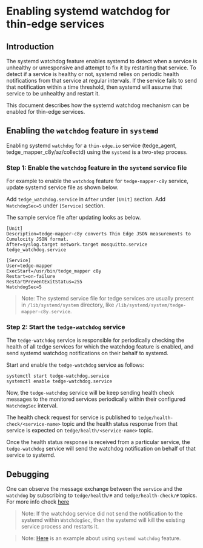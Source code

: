 # Enabling systemd watchdog for thin-edge services

## Introduction

The systemd watchdog feature enables systemd to detect when a service is unhealthy or unresponsive and attempt to fix it by restarting that service.
To detect if a service is healthy or not, systemd relies on periodic health notifications from that service at regular intervals.
If the service fails to send that notification within a time threshold, then systemd will assume that service to be unhealthy and restart it.

This document describes how the systemd watchdog mechanism can be enabled for thin-edge services.

## Enabling the `watchdog` feature in `systemd`

Enabling systemd `watchdog` for a `thin-edge.io` service (tedge_agent, tedge_mapper_c8y/az/collectd)
using the `systemd` is a two-step process.

### Step 1: Enable the `watchdog` feature in the `systemd` service file
For example to enable the `watchdog` feature for `tedge-mapper-c8y` service, update systemd service file as shown below.

Add `tedge_watchdog.service` in  `After` under `[Unit]` section.
Add `WatchdogSec=5` under `[Service]` section.

The sample service file after updating looks as below.

```shell
[Unit]
Description=tedge-mapper-c8y converts Thin Edge JSON measurements to Cumulocity JSON format.
After=syslog.target network.target mosquitto.service tedge_watchdog.service

[Service]
User=tedge-mapper
ExecStart=/usr/bin/tedge_mapper c8y
Restart=on-failure
RestartPreventExitStatus=255
WatchdogSec=5
```

> Note: The systemd service file for tedge services are usually present
in `/lib/systemd/system` directory, like `/lib/systemd/system/tedge-mapper-c8y.service`.

### Step 2: Start the `tedge-watchdog` service

The `tedge-watchdog` service is responsible for periodically checking the health of
all tedge services for which the watchdog feature is enabled, and send systemd
watchdog notifications on their behalf to systemd.

Start and enable the `tedge-watchdog` service as follows:
	
```shell
systemctl start tedge-watchdog.service
systemctl enable tedge-watchdog.service
``` 

Now, the `tedge-watchdog` service will be keep sending health check messages to the monitored services periodically within their configured `WatchdogSec` interval.

The health check request for service is published to `tedge/health-check/<service-name>` topic and the health status response from that service is expected on `tedge/health/<service-name>` topic.

Once the health status response is received from a particular service, the `tedge-watchdog` service will send the watchdog notification on behalf of that service to systemd.

## Debugging
One can observe the message exchange between the `service` and the `watchdog` by subscribing to `tedge/health/#` and `tedge/health-check/#` topics.
For more info check [here](./020_monitor_tedge_health)

> Note: If the watchdog service did not send the notification to the systemd within `WatchdogSec`, then the systemd will kill the existing service process and restarts it.

> Note: [Here](https://www.medo64.com/2019/01/systemd-watchdog-for-any-service/) is an example about using `systemd watchdog` feature.